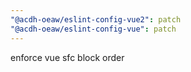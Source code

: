 ```yaml
---
"@acdh-oeaw/eslint-config-vue2": patch
"@acdh-oeaw/eslint-config-vue": patch
---
```


enforce vue sfc block order
